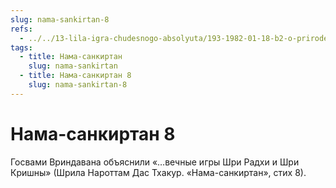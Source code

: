```yaml
---
slug: nama-sankirtan-8
refs:
  - ../../13-lila-igra-chudesnogo-absolyuta/193-1982-01-18-b2-o-prirode-krishna-lily-i-ponyatii-svayam-bhagavan.md
tags:
  - title: Нама-санкиртан
    slug: nama-sankirtan
  - title: Нама-санкиртан 8
    slug: nama-sankirtan-8
---
```


# Нама-санкиртан 8

Госвами Вриндавана объяснили «…вечные игры Шри Радхи и Шри Кришны» (Шрила Нароттам Дас Тхакур. «Нама-санкиртан», стих 8).
